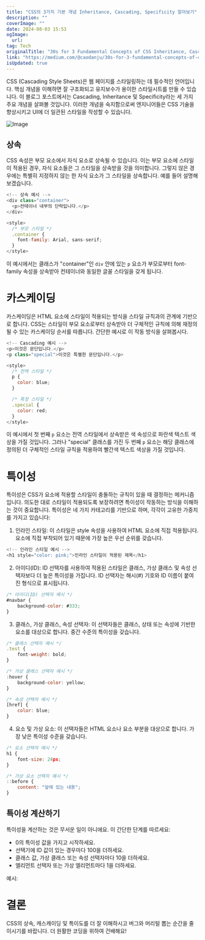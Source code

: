 ```yaml
---
title: "CSS의 3가지 기본 개념 Inheritance, Cascading, Specificity 알아보기"
description: ""
coverImage: ""
date: 2024-08-03 15:53
ogImage:
  url:
tag: Tech
originalTitle: "30s for 3 Fundamental Concepts of CSS Inheritance, Cascading, and Specificity"
link: "https://medium.com/@caodanju/30s-for-3-fundamental-concepts-of-css-inheritance-cascading-and-specificity-0b44d17d5bee"
isUpdated: true
---
```


CSS (Cascading Style Sheets)은 웹 페이지를 스타일링하는 데 필수적인 언어입니다. 핵심 개념을 이해하면 잘 구조화되고 유지보수가 용이한 스타일시트를 만들 수 있습니다. 이 블로그 포스트에서는 Cascading, Inheritance 및 Specificity라는 세 가지 주요 개념을 살펴볼 것입니다. 이러한 개념을 숙지함으로써 엔지니어들은 CSS 기술을 향상시키고 UI에 더 일관된 스타일을 작성할 수 있습니다.

![Image](/assets/img/30sfor3FundamentalConceptsofCSSInheritanceCascadingandSpecificity_0.png)

## 상속

CSS 속성은 부모 요소에서 자식 요소로 상속될 수 있습니다. 이는 부모 요소에 스타일이 적용된 경우, 자식 요소들은 그 스타일을 상속받을 것을 의미합니다. 그렇지 않은 경우에는 특별히 지정하지 않는 한 자식 요소가 그 스타일을 상속합니다. 예를 들어 설명해보겠습니다.

<!-- seedividend - 사각형 -->

<ins class="adsbygoogle"
     style="display:block"
     data-ad-client="ca-pub-4877378276818686"
     data-ad-slot="1898504329"
     data-ad-format="auto"
     data-full-width-responsive="true"></ins>

<script>
     (adsbygoogle = window.adsbygoogle || []).push({});
</script>

```js
<!-- 상속 예시 -->
<div class="container">
  <p>컨테이너 내부의 단락입니다.</p>
</div>

<style>
  /* 부모 스타일 */
  .container {
    font-family: Arial, sans-serif;
  }
</style>
```

이 예시에서는 클래스가 "container"인 `div` 안에 있는 `p` 요소가 부모로부터 font-family 속성을 상속받아 컨테이너와 동일한 글꼴 스타일을 갖게 됩니다.

# 카스케이딩

카스케이딩은 HTML 요소에 스타일이 적용되는 방식을 스타일 규칙과의 관계에 기반으로 합니다. CSS는 스타일이 부모 요소로부터 상속받아 더 구체적인 규칙에 의해 재정의될 수 있는 카스케이딩 순서를 따릅니다. 간단한 예시로 이 작동 방식을 살펴봅시다.

<!-- seedividend - 사각형 -->

<ins class="adsbygoogle"
     style="display:block"
     data-ad-client="ca-pub-4877378276818686"
     data-ad-slot="1898504329"
     data-ad-format="auto"
     data-full-width-responsive="true"></ins>

<script>
     (adsbygoogle = window.adsbygoogle || []).push({});
</script>

```js
<!-- Cascading 예시 -->
<p>이것은 문단입니다.</p>
<p class="special">이것은 특별한 문단입니다.</p>

<style>
  /* 전역 스타일 */
  p {
    color: blue;
  }

  /* 특정 스타일 */
  .special {
    color: red;
  }
</style>
```

이 예시에서 첫 번째 `p` 요소는 전역 스타일에서 상속받은 색 속성으로 파란색 텍스트 색상을 가질 것입니다. 그러나 "special" 클래스를 가진 두 번째 `p` 요소는 해당 클래스에 정의된 더 구체적인 스타일 규칙을 적용하여 빨간색 텍스트 색상을 가질 것입니다.

# 특이성

특이성은 CSS가 요소에 적용할 스타일이 충돌하는 규칙이 있을 때 결정하는 메커니즘입니다. 의도한 대로 스타일이 적용되도록 보장하려면 특이성이 작동하는 방식을 이해하는 것이 중요합니다. 특이성은 네 가지 카테고리를 기반으로 하며, 각각이 고유한 가중치를 가지고 있습니다:

<!-- seedividend - 사각형 -->

<ins class="adsbygoogle"
     style="display:block"
     data-ad-client="ca-pub-4877378276818686"
     data-ad-slot="1898504329"
     data-ad-format="auto"
     data-full-width-responsive="true"></ins>

<script>
     (adsbygoogle = window.adsbygoogle || []).push({});
</script>

1. 인라인 스타일: 이 스타일은 style 속성을 사용하여 HTML 요소에 직접 적용됩니다. 요소에 직접 부착되어 있기 때문에 가장 높은 우선 순위를 갖습니다.

```js
<!-- 인라인 스타일 예시 -->
<h1 style="color: pink;">인라인 스타일이 적용된 제목</h1>
```

2. 아이디(ID): ID 선택자를 사용하여 적용된 스타일은 클래스, 가상 클래스 및 속성 선택자보다 더 높은 특이성을 가집니다. ID 선택자는 해시(#) 기호와 ID 이름이 붙여진 형식으로 표시됩니다.

```js
/* 아이디(ID) 선택자 예시 */
#navbar {
    background-color: #333;
}
```

<!-- seedividend - 사각형 -->

<ins class="adsbygoogle"
     style="display:block"
     data-ad-client="ca-pub-4877378276818686"
     data-ad-slot="1898504329"
     data-ad-format="auto"
     data-full-width-responsive="true"></ins>

<script>
     (adsbygoogle = window.adsbygoogle || []).push({});
</script>

3. 클래스, 가상 클래스, 속성 선택자: 이 선택자들은 클래스, 상태 또는 속성에 기반한 요소를 대상으로 합니다. 중간 수준의 특이성을 갖습니다.

```js
/* 클래스 선택자 예시 */
.test {
    font-weight: bold;
}

/* 가상 클래스 선택자 예시 */
:hover {
    background-color: yellow;
}

/* 속성 선택자 예시 */
[href] {
    color: blue;
}
```

4. 요소 및 가상 요소: 이 선택자들은 HTML 요소나 요소 부분을 대상으로 합니다. 가장 낮은 특이성 수준을 갖습니다.

```js
/* 요소 선택자 예시 */
h1 {
    font-size: 24px;
}

/* 가상 요소 선택자 예시 */
::before {
    content: "앞에 있는 내용";
}
```

<!-- seedividend - 사각형 -->

<ins class="adsbygoogle"
     style="display:block"
     data-ad-client="ca-pub-4877378276818686"
     data-ad-slot="1898504329"
     data-ad-format="auto"
     data-full-width-responsive="true"></ins>

<script>
     (adsbygoogle = window.adsbygoogle || []).push({});
</script>

## 특이성 계산하기

특이성을 계산하는 것은 무서운 일이 아니에요. 이 간단한 단계를 따르세요:

- 0의 특이성 값을 가지고 시작하세요.
- 선택기에 ID 값이 있는 경우마다 100을 더하세요.
- 클래스 값, 가상 클래스 또는 속성 선택자마다 10을 더하세요.
- 엘리먼트 선택자 또는 가상 엘리먼트마다 1을 더하세요.

예시:

<!-- seedividend - 사각형 -->

<ins class="adsbygoogle"
     style="display:block"
     data-ad-client="ca-pub-4877378276818686"
     data-ad-slot="1898504329"
     data-ad-format="auto"
     data-full-width-responsive="true"></ins>

<script>
     (adsbygoogle = window.adsbygoogle || []).push({});
</script>

# 결론

CSS의 상속, 캐스캐이딩 및 특이도를 더 잘 이해하시고 버그와 머리털 뽑는 순간을 줄이시기를 바랍니다. 더 원활한 코딩을 위하여 건배해요!
